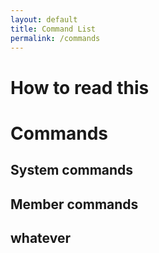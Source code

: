 ```yaml
---
layout: default
title: Command List
permalink: /commands
---
```


# How to read this

# Commands

## System commands
## Member commands
## whatever
